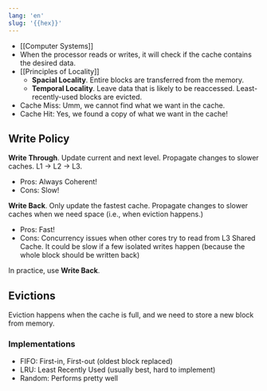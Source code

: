 ```yaml
---
lang: 'en'
slug: '{{hex}}'
---
```


- [[Computer Systems]]
- When the processor reads or writes, it will check if the cache contains the desired data.
- [[Principles of Locality]]
  - **Spacial Locality**. Entire blocks are transferred from the memory.
  - **Temporal Locality**. Leave data that is likely to be reaccessed. Least-recently-used blocks are evicted.
- Cache Miss: Umm, we cannot find what we want in the cache.
- Cache Hit: Yes, we found a copy of what we want in the cache!

## Write Policy

**Write Through**. Update current and next level. Propagate changes to slower caches. L1 → L2 → L3.

- Pros: Always Coherent!
- Cons: Slow!

**Write Back**. Only update the fastest cache. Propagate changes to slower caches when we need space (i.e., when eviction happens.)

- Pros: Fast!
- Cons: Concurrency issues when other cores try to read from L3 Shared Cache. It could be slow if a few isolated writes happen (because the whole block should be written back)

In practice, use **Write Back**.

## Evictions

Eviction happens when the cache is full, and we need to store a new block from memory.

### Implementations

- FIFO: First-in, First-out (oldest block replaced)
- LRU: Least Recently Used (usually best, hard to implement)
- Random: Performs pretty well
